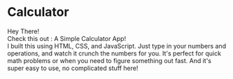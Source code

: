 # Calculator
Hey There!<br>
Check this out : A Simple Calculator App!<br>
I built this using HTML, CSS, and JavaScript.
Just type in your numbers and operations, and watch it crunch the numbers for you.
It's perfect for quick math problems or when you need to figure something out fast.
And it's super easy to use, no complicated stuff here!
